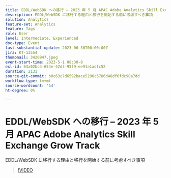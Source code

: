 ```yaml
---
title: EDDL/WebSDK への移行 – 2023 年 5 月 APAC Adobe Analytics Skill Exchange Grow Track
description: EDDL/WebSDK に移行する理由と移行を開始する前に考慮すべき事項
solution: Analytics
feature-set: Analytics
feature: Tags
role: User
level: Intermediate, Experienced
doc-type: Event
last-substantial-update: 2023-06-30T00:00:00Z
jira: KT-13554
thumbnail: 3420947.jpeg
event-start-time: 2023-5-1 08:30-8
exl-id: 63a02bc4-654e-42d3-95f9-ee91a1adfc52
duration: 2131
source-git-commit: b0c63c7d6592bace5296c5786d48df6fdc90a7dd
workflow-type: tm+mt
source-wordcount: '54'
ht-degree: 0%

---
```


# EDDL/WebSDK への移行 – 2023 年 5 月 APAC Adobe Analytics Skill Exchange Grow Track

EDDL/WebSDK に移行する理由と移行を開始する前に考慮すべき事項

>[!VIDEO](https://video.tv.adobe.com/v/3420947/?learn=on)
